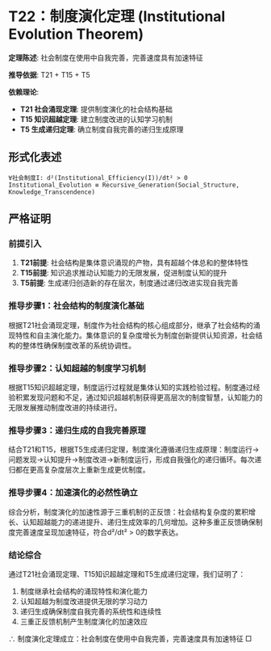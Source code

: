 # T22：制度演化定理 (Institutional Evolution Theorem)

**定理陈述**: 社会制度在使用中自我完善，完善速度具有加速特征

**推导依据**: T21 + T15 + T5

**依赖理论**:
- **T21 社会涌现定理**: 提供制度演化的社会结构基础
- **T15 知识超越定理**: 建立制度改进的认知学习机制
- **T5 生成递归定理**: 确立制度自我完善的递归生成原理

## 形式化表述  
```  
∀社会制度I: d²(Institutional_Efficiency(I))/dt² > 0  
Institutional_Evolution ≡ Recursive_Generation(Social_Structure, Knowledge_Transcendence)
```  

## 严格证明

### 前提引入
1. **T21前提**: 社会结构是集体意识涌现的产物，具有超越个体总和的整体特性
2. **T15前提**: 知识追求推动认知能力的无限发展，促进制度认知的提升
3. **T5前提**: 生成递归创造新的存在层次，制度通过递归改进实现自我完善

### 推导步骤1：社会结构的制度演化基础
根据T21社会涌现定理，制度作为社会结构的核心组成部分，继承了社会结构的涌现特性和自主演化能力。集体意识的复杂度增长为制度创新提供认知资源，社会结构的整体性确保制度改革的系统协调性。

### 推导步骤2：认知超越的制度学习机制
根据T15知识超越定理，制度运行过程就是集体认知的实践检验过程。制度通过经验积累发现问题和不足，通过知识超越机制获得更高层次的制度智慧，认知能力的无限发展推动制度改进的持续进行。

### 推导步骤3：递归生成的自我完善原理
结合T21和T15，根据T5生成递归定理，制度演化遵循递归生成原理：制度运行→问题发现→认知提升→制度改进→新制度运行，形成自我强化的递归循环。每次递归都在更高复杂度层次上重新生成更优制度。

### 推导步骤4：加速演化的必然性确立
综合分析，制度演化的加速性源于三重机制的正反馈：社会结构复杂度的累积增长、认知超越能力的递进提升、递归生成效率的几何增加。这种多重正反馈确保制度完善速度呈现加速特征，符合d²/dt² > 0的数学表达。

### 结论综合
通过T21社会涌现定理、T15知识超越定理和T5生成递归定理，我们证明了：
1. 制度继承社会结构的涌现特性和演化能力
2. 认知超越为制度改进提供无限的学习动力
3. 递归生成确保制度自我完善的系统性和连续性
4. 三重正反馈机制产生制度演化的加速效应

∴ 制度演化定理成立：社会制度在使用中自我完善，完善速度具有加速特征 □  